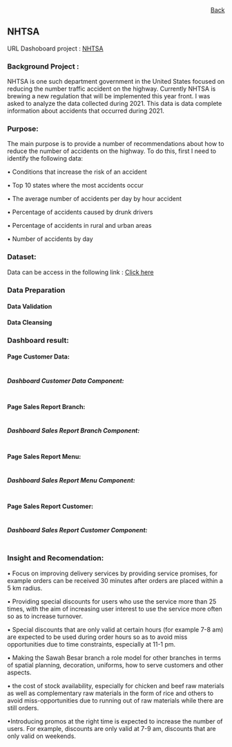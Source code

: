 <p align="right"> <a href="https://achmadirfana.github.io/portofolio/portfolio-NHTSA.html">Back</a></p>


<h2> NHTSA</h2>
<p> URL Dashoboard project : <a href="https://app.powerbi.com/view?r=eyJrIjoiMjI5NDY4NGMtNjg2Zi00ZjA1LWI4Y2UtYWJjOTNhZDYxNmU0IiwidCI6ImRmODY3OWNkLWE4MGUtNDVkOC05OWFjLWM4M2VkN2ZmOTVhMCJ9">NHTSA</a></p>
<h3> Background Project :</h3>
<p> NHTSA is one such department government in the United States focused on reducing the number
traffic accident on the highway.
Currently NHTSA is brewing a new regulation that will be implemented this year
front. I was asked to
analyze the data collected during 2021. This data is data
complete information about accidents that occurred during 2021.</p>
<h3>Purpose:</h3>
<p> The main purpose is to provide a number of recommendations
about how to reduce the number of accidents on the highway. To do this,
first I  need to identify the following data:</p>
<p>• Conditions that increase the risk of an accident </p>
<p>•  Top 10 states where the most accidents occur </p>
<p>•  The average number of accidents per day by hour accident </p>
<p>•  Percentage of accidents caused by drunk drivers </p>
<p>•  Percentage of accidents in rural and urban areas </p>
<p>•  Number of accidents by day </p>

</p>
<h3>Dataset:</h3>
<p>Data can be access in the following link : <a href="https://drive.google.com/file/d/1wiFf1VpFRXXUz9XpHjb--6vFDoNiCVDK/view?usp=sharing">Click here</a></p>
<h3>Data Preparation</h3>
<h4>Data Validation</h4>
<h4>Data Cleansing</h4>
<h3>Dashboard result:</h3>
<h4>Page Customer Data:</h4>
<p align="center"> 
<img src="fsp1.png" class="img-fluid" alt="">  
</p>
<h5>Dashboard Customer Data Component:</h5>
<p align="center"> 
<img src="fsp1s.png" class="img-fluid" alt="">  
</p>
<h4>Page Sales Report Branch:</h4>
<p align="center"> 
<img src="fsp2.png" class="img-fluid" alt="">  
</p>
<h5>Dashboard Sales Report Branch Component:</h5>
<p align="center"> 
<img src="fsp2s.png" class="img-fluid" alt="">  
</p>
<h4>Page Sales Report Menu:</h4>
<p align="center"> 
<img src="fsp3.png" class="img-fluid" alt="">  
</p>
<h5>Dashboard Sales Report Menu Component:</h5>
<p align="center"> 
<img src="fsp3s.png" class="img-fluid" alt="">  
</p>
<h4>Page Sales Report Customer:</h4>
<p align="center"> 
<img src="fsp4.png" class="img-fluid" alt="">  
</p>
<h5>Dashboard Sales Report Customer Component:</h5>
<p align="center"> 
<img src="fsp4s.png" class="img-fluid" alt="">  
</p>
<h3>Insight and Recomendation:</h3>
<p>• Focus on improving delivery services by providing service promises, for example orders can be received 30 minutes after orders are placed within a 5 km radius. </p>
<p>• Providing special discounts for users who use the service more than 25 times, with the aim of increasing user interest to use the service more often so as to increase turnover.</p>

<p>• Special discounts that are only valid at certain hours (for example 7-8 am) are expected to be used during order hours so as to avoid miss opportunities due to time constraints, especially at 11-1 pm.</p>
<p>• Making the Sawah Besar branch a role model for other branches in terms of spatial planning, decoration, uniforms, how to serve customers and other aspects.</p>
<p>• the cost of stock availability, especially for chicken and beef raw materials as well as complementary raw materials in the form of rice and others to avoid miss-opportunities due to running out of raw materials while there are still orders.</p>
<p>•Introducing promos at the right time is expected to increase the number of users. For example, discounts are only valid at 7-9 am, discounts that are only valid on weekends.</p>

